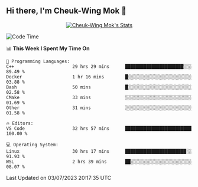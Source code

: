 ## Hi there, I'm Cheuk-Wing Mok 👋

<!--
**mozro0327/mozro0327** is a ✨ _special_ ✨ repository because its `README.md` (this file) appears on your GitHub profile.

Here are some ideas to get you started:

- 🔭 I’m currently working on ...
- 🌱 I’m currently learning ...
- 👯 I’m looking to collaborate on ...
- 🤔 I’m looking for help with ...
- 💬 Ask me about ...
- 📫 How to reach me: ...
- 😄 Pronouns: ...
- ⚡ Fun fact: ...
-->

<p align="center">
  <a href="https://github.com/mozro0327" class="rich-diff-level-one">
    <img src="https://github-readme-stats.vercel.app/api?username=mozro0327&title_color=333&text_color=777" alt="Cheuk-Wing Mok's Stats" >
    <!-- &hide=issues
    <img src="https://github-readme-stats.vercel.app/api?username=mozro0327&hide=issues&title_color=333&text_color=777" alt="Cheuk-Wing Mok's Stats" >
    -->
  </a>
</p>

<!--START_SECTION:waka-->
![Code Time](http://img.shields.io/badge/Code%20Time-1%2C690%20hrs%2032%20mins-blue)

📊 **This Week I Spent My Time On** 

```text
💬 Programming Languages: 
C++                      29 hrs 29 mins      ██████████████████████░░░   89.49 % 
Docker                   1 hr 16 mins        █░░░░░░░░░░░░░░░░░░░░░░░░   03.88 % 
Bash                     50 mins             █░░░░░░░░░░░░░░░░░░░░░░░░   02.58 % 
CMake                    33 mins             ░░░░░░░░░░░░░░░░░░░░░░░░░   01.69 % 
Other                    31 mins             ░░░░░░░░░░░░░░░░░░░░░░░░░   01.58 % 

🔥 Editors: 
VS Code                  32 hrs 57 mins      █████████████████████████   100.00 % 

💻 Operating System: 
Linux                    30 hrs 17 mins      ███████████████████████░░   91.93 % 
WSL                      2 hrs 39 mins       ██░░░░░░░░░░░░░░░░░░░░░░░   08.07 % 
```


 Last Updated on 03/07/2023 20:17:35 UTC
<!--END_SECTION:waka-->
